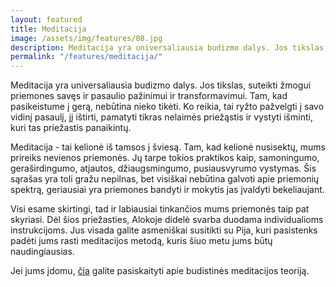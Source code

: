 ```yaml
---
layout: featured
title: Meditacija
image: /assets/img/features/08.jpg
description: Meditacija yra universaliausia budizmo dalys. Jos tikslas, suteikti žmogui priemones savęs ir pasaulio pažinimui ir transformavimui. Tam, kad pasikeistume į gerą, nebūtina nieko tikėti. Ko reikia, tai ryžto pažvelgti į savo vidinį pasaulį.
permalink: "/features/meditacija/"
---
```


<div class="row">
    <div class="col-md-12">
        <div class="service-details mb-40">
            <p>Meditacija yra universaliausia budizmo dalys. Jos tikslas, suteikti žmogui priemones savęs ir pasaulio pažinimui ir transformavimui. Tam, kad pasikeistume į gerą, nebūtina nieko tikėti. Ko reikia, tai ryžto pažvelgti į savo vidinį pasaulį, jį ištirti, pamatyti tikras nelaimės priežąstis ir vystyti išminti, kuri tas priežastis panaikintų.</p>
            <p>Meditacija - tai kelionė iš tamsos į šviesą. Tam, kad kelionė nusisektų, mums prireiks nevienos priemonės. Jų tarpe tokios praktikos kaip, samoningumo, geraširdingumo, atjautos, džiaugsmingumo, pusiausvyrumo vystymas. Šis sąrašas yra toli gražu nepilnas, bet visiškai nebūtina galvoti apie priemonių spektrą, geriausiai yra priemones bandyti ir mokytis jas įvaldyti bekeliaujant.</p>
            <p>Visi esame skirtingi, tad ir labiausiai tinkančios mums priemonės taip pat skyriasi. Dėl šios priežasties, Alokoje didelė svarba duodama individualioms instrukcijoms. Jus visada galite asmeniškai susitikti su Pija, kuri pasistenks padėti jums rasti meditacijos metodą, kuris šiuo metu jums būtų naudingiausias.</p>
            <p>Jei jums įdomu, <a href="theravada.lt" target="_blank">čia</a> galite pasiskaityti apie budistinės meditacijos teoriją.</p>
        </div>
    </div>
</div>
